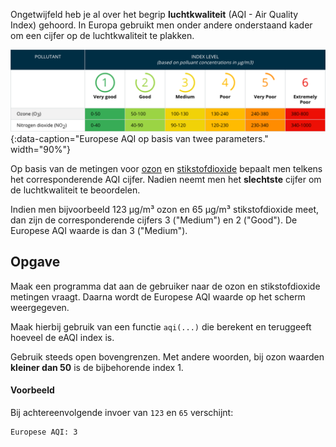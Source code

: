 Ongetwijfeld heb je al over het begrip **luchtkwaliteit** (AQI - Air Quality Index) gehoord. In Europa gebruikt men onder andere onderstaand kader om een cijfer op de luchtkwaliteit te plakken.

![Europese AQI op basis van twee parameters.](media/eaqi.png "Europese AQI op basis van twee parameters."){:data-caption="Europese AQI op basis van twee parameters." width="90%"}

Op basis van de metingen voor <a href="https://nl.wikipedia.org/wiki/Ozon_(stof)" target="_blank">ozon</a> en <a href="https://nl.wikipedia.org/wiki/Stikstofdioxide" target="_blank">stikstofdioxide</a> bepaalt men telkens het corresponderende AQI cijfer. Nadien neemt men het **slechtste** cijfer om de luchtkwaliteit te beoordelen.

Indien men bijvoorbeeld 123 µg/m³ ozon en 65 µg/m³ stikstofdioxide meet, dan zijn de corresponderende cijfers 3 ("Medium") en 2 ("Good"). De Europese AQI waarde is dan 3 ("Medium").

## Opgave
Maak een programma dat aan de gebruiker naar de ozon en stikstofdioxide metingen vraagt. Daarna wordt de Europese AQI waarde op het scherm weergegeven.

Maak hierbij gebruik van een functie `aqi(...)` die berekent en teruggeeft hoeveel de eAQI index is.

Gebruik steeds open bovengrenzen. Met andere woorden, bij ozon waarden **kleiner dan 50** is de bijbehorende index 1.

#### Voorbeeld

Bij achtereenvolgende invoer van `123` en `65` verschijnt:
```
Europese AQI: 3
```
